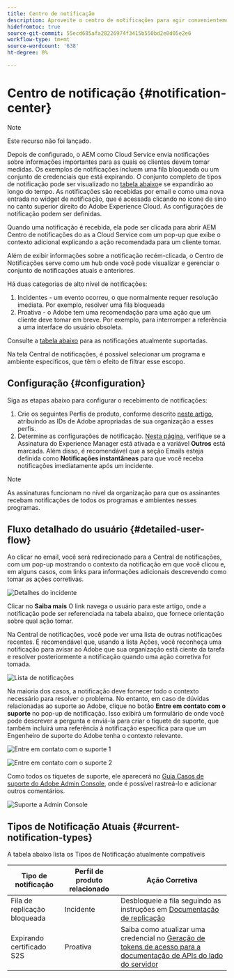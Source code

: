 ```yaml
---
title: Centro de notificação
description: Aproveite o centro de notificações para agir convenientemente sobre incidentes e outras informações importantes
hidefromtoc: true
source-git-commit: 55ecd685afa28226974f3415b550bd2e8d05e2e6
workflow-type: tm+mt
source-wordcount: '638'
ht-degree: 0%

---
```



# Centro de notificação {#notification-center}

>[!NOTE]
>Este recurso não foi lançado.

Depois de configurado, o AEM como Cloud Service envia notificações sobre informações importantes para as quais os clientes devem tomar medidas. Os exemplos de notificações incluem uma fila bloqueada ou um conjunto de credenciais que está expirando. O conjunto completo de tipos de notificação pode ser visualizado no [tabela abaixo](#current-notification-types)e se expandirão ao longo do tempo. As notificações são recebidas por email e como uma nova entrada no widget de notificação, que é acessada clicando no ícone de sino no canto superior direito do Adobe Experience Cloud. As configurações de notificação podem ser definidas.

Quando uma notificação é recebida, ela pode ser clicada para abrir AEM Centro de notificações do as a Cloud Service com um pop-up que exibe o contexto adicional explicando a ação recomendada para um cliente tomar.

Além de exibir informações sobre a notificação recém-clicada, o Centro de Notificações serve como um hub onde você pode visualizar e gerenciar o conjunto de notificações atuais e anteriores. <!-- It can be accessed directly at the url TBD (Alexandru: I'm intentionally keeping it TBD for now so customers don't find it) -->

Há duas categorias de alto nível de notificações:

1. Incidentes - um evento ocorreu, o que normalmente requer resolução imediata. Por exemplo, resolver uma fila bloqueada
1. Proativa - o Adobe tem uma recomendação para uma ação que um cliente deve tomar em breve. Por exemplo, para interromper a referência a uma interface do usuário obsoleta.

Consulte a [tabela abaixo](#current-notification-types) para as notificações atualmente suportadas.

Na tela Central de notificações, é possível selecionar um programa e ambiente específicos, que têm o efeito de filtrar esse escopo.

## Configuração {#configuration}

Siga as etapas abaixo para configurar o recebimento de notificações:

1. Crie os seguintes Perfis de produto, conforme descrito [neste artigo](/help/journey-onboarding/notification-profiles.md), atribuindo as IDs de Adobe apropriadas de sua organização a esses perfis.
1. Determine as configurações de notificação. [Nesta página](https://experience.adobe.com/preferences/notification-section), verifique se a Assinatura do Experience Manager está ativada e a variável **Outros** está marcada. Além disso, é recomendável que a seção Emails esteja definida como **Notificações instantâneas** para que você receba notificações imediatamente após um incidente.

>[!NOTE]
>As assinaturas funcionam no nível da organização para que os assinantes recebam notificações de todos os programas e ambientes nesses programas.

## Fluxo detalhado do usuário {#detailed-user-flow}

Ao clicar no email, você será redirecionado para a Central de notificações, com um pop-up mostrando o contexto da notificação em que você clicou e, em alguns casos, com links para informações adicionais descrevendo como tomar as ações corretivas.

![Detalhes do incidente](/help/operations/assets/incident-details.png)

Clicar no **Saiba mais** O link navega o usuário para este artigo, onde a notificação pode ser referenciada na tabela abaixo, que fornece orientação sobre qual ação tomar.

Na Central de notificações, você pode ver uma lista de outras notificações recentes. É recomendável que, usando a lista Ações, você reconheça uma notificação para avisar ao Adobe que sua organização está ciente da tarefa e resolver posteriormente a notificação quando uma ação corretiva for tomada.

![Lista de notificações](/help/operations/assets/notification-list.png)

Na maioria dos casos, a notificação deve fornecer todo o contexto necessário para resolver o problema. No entanto, em caso de dúvidas relacionadas ao suporte ao Adobe, clique no botão **Entre em contato com o suporte** no pop-up de notificação. Isso exibirá um formulário de onde você pode descrever a pergunta e enviá-la para criar o tíquete de suporte, que também incluirá uma referência à notificação específica para que um Engenheiro de suporte do Adobe tenha o contexto relevante.

![Entre em contato com o suporte 1](/help/operations/assets/contact-support1.png)

![Entre em contato com o suporte 2](/help/operations/assets/contact-support2.png)

Como todos os tíquetes de suporte, ele aparecerá no [Guia Casos de suporte do Adobe Admin Console](https://helpx.adobe.com/enterprise/using/support-for-enterprise.html), onde é possível rastreá-lo e adicionar outros comentários.

![Suporte a Admin Console](/help/operations/assets/admin-console-support.png)

## Tipos de Notificação Atuais {#current-notification-types}

A tabela abaixo lista os Tipos de Notificação atualmente compatíveis

| Tipo de notificação | Perfil de produto relacionado | Ação Corretiva |
|---|---|---|
| Fila de replicação bloqueada | Incidente | Desbloqueie a fila seguindo as instruções em [Documentação de replicação](/help/operations/replication.md#troubleshooting) |
| Expirando certificado S2S | Proativa | Saiba como atualizar uma credencial no [Geração de tokens de acesso para a documentação de APIs do lado do servidor](/help/implementing/developing/introduction/generating-access-tokens-for-server-side-apis.md#refresh-credentials) |
